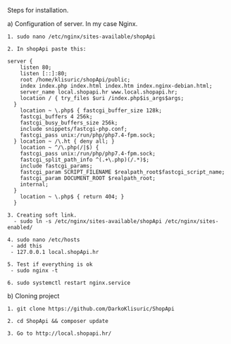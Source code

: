 Steps for installation.

a) Configuration of server. In my case Nginx. 
 
    1. sudo nano /etc/nginx/sites-available/shopApi
    
    2. In shopApi paste this: 
    
    server { 
        listen 80;
        listen [::]:80;
        root /home/klisuric/shopApi/public;
        index index.php index.html index.htm index.nginx-debian.html;
        server_name local.shopapi.hr www.local.shopapi.hr;
        location / { try_files $uri /index.php$is_args$args;
      }
        location ~ \.php$ { fastcgi_buffer_size 128k;
        fastcgi_buffers 4 256k;
        fastcgi_busy_buffers_size 256k;
        include snippets/fastcgi-php.conf;
        fastcgi_pass unix:/run/php/php7.4-fpm.sock;
      } location ~ /\.ht { deny all; }
        location ~ ^/\.php(/|$) { 
        fastcgi_pass unix:/run/php/php7.4-fpm.sock;
        fastcgi_split_path_info ^(.+\.php)(/.*)$;
        include fastcgi_params;
        fastcgi_param SCRIPT_FILENAME $realpath_root$fastcgi_script_name;
        fastcgi_param DOCUMENT_ROOT $realpath_root;
        internal; 
      }
        location ~ \.php$ { return 404; }
      }
    
    3. Creating soft link.
      - sudo ln -s /etc/nginx/sites-available/shopApi /etc/nginx/sites-enabled/
      
    4. sudo nano /etc/hosts 
     - add this
     - 127.0.0.1 local.shopApi.hr
    
    5. Test if everything is ok 
     - sudo nginx -t  
   
    6. sudo systemctl restart nginx.service

b) Cloning project 

    1. git clone https://github.com/DarkoKlisuric/ShopApi
    
    2. cd ShopApi && composer update

    3. Go to http://local.shopapi.hr/
